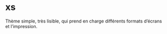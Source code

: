 xs
==

Thème simple, très lisible, qui prend en charge différents formats d’écrans et l’impression.
